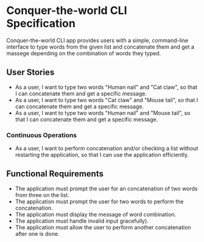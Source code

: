 # Conquer-the-world CLI Specification
Conquer-the-world CLI app provides users with a simple, command-line interface to type words from the given list and concatenate them and get a massege depending on the combination of words they typed.

## User Stories

- As a user, I want to type two words "Human nail" and "Cat claw", so that I can concatenate them and get a specific message.
- As a user, I want to type two words "Cat claw" and "Mouse tail", so that I can concatenate them and get a specific message.
- As a user, I want to type two words "Human nail" and "Mouse tail", so that I can concatenate them and get a specific message.

### Continuous Operations
- As a user, I want to perform concatenation and/or checking a list without restarting the application, so that I can use the application efficiently.

## Functional Requirements
- The application must prompt the user for an concatenation of two words from three on the list.
- The application must prompt the user for two words to perform the concatenation.
- The application must display the message of word combination.
- The application must handle invalid input gracefully).
- The application must allow the user to perform another concatenation after one is done.
